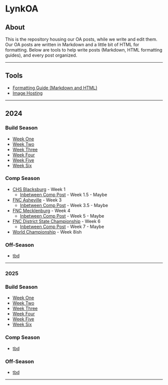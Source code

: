 # LynkOA <br>

## About <br>
This is the repository housing our OA posts, while we write and edit them. Our OA posts are written in Markdown and a little bit of HTML for formatting. Below are tools to help write posts (Markdown, HTML formatting guides), and every post organized.  

***

## Tools <br>
- [Formatting Guide (Markdown and HTML)](https://github.com/LynkRobotics/LynkOA/blob/main/Tools/MarkdownGuide.md)
- [Image Hosting](https://postimages.org/)

***

## 2024 <br>
### Build Season <br>
- [Week One](https://github.com/LynkRobotics/LynkOA/blob/main/2024/Build/WeekOne.md)
- [Week Two]()
- [Week Three]()
- [Week Four]()
- [Week Five]()
- [Week Six]()

### Comp Season <br>
- [CHS Blacksburg]() - Week 1
  - [Inbetween Comp Post]() - Week 1.5 - Maybe 
- [FNC Asheville]() - Week 3
  - [Inbetween Comp Post]() - Week 3.5 - Maybe 
- [FNC Mecklenburg]() - Week 4
  - [Inbetween Comp Post]() - Week 5 - Maybe 
- [FNC District State Championship]() - Week 6
  - [Inbetween Comp Post]() - Week 7 - Maybe 
- [World Championship]() - Week 8ish

### Off-Season <br>
- [tbd]()

***

### 2025 <br>
### Build Season <br>
- [Week One]()
- [Week Two]()
- [Week Three]()
- [Week Four]()
- [Week Five]()
- [Week Six]()

### Comp Season <br>
- [tbd]()

### Off-Season <br>
- [tbd]()

***
